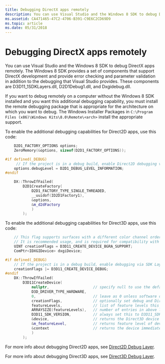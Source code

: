 ```yaml
---
title: Debugging DirectX apps remotely
description: You can use Visual Studio and the Windows 8 SDK to debug DirectX apps remotely.
ms.assetid: CA471465-47C2-4706-B391-C9E6C2CD69D9
ms.topic: article
ms.date: 05/31/2018
---
```


# Debugging DirectX apps remotely

You can use Visual Studio and the Windows 8 SDK to debug DirectX apps remotely. The Windows 8 SDK provides a set of components that support DirectX development and provide error checking and parameter validation in addition to the debugging that Visual Studio provides. These components are D3D11\_1SDKLayers.dll, D2D1Debug1.dll, and Dxgidebug.dll.

If you want to debug remotely on a computer without the Windows 8 SDK installed and you want this additional debugging capability, you must install the remote debugging package that is appropriate for the architecture on which you want to debug. The Windows Installer Packages in `C:\Program Files (x86)\Windows Kits\8.0\Remote\<arch>` install the appropriate support.

To enable the additional debugging capabilities for Direct2D apps, use this code:

```cpp
    D2D1_FACTORY_OPTIONS options;
    ZeroMemory(&options, sizeof(D2D1_FACTORY_OPTIONS));

#if defined(_DEBUG)
     // If the project is in a debug build, enable Direct2D debugging via SDK Layers.
    options.debugLevel = D2D1_DEBUG_LEVEL_INFORMATION;
#endif

    DX::ThrowIfFailed(
        D2D1CreateFactory(
            D2D1_FACTORY_TYPE_SINGLE_THREADED,
            __uuidof(ID2D1Factory1),
            &options,
            &m_d2dFactory
            )
        );         
```

To enable the additional debugging capabilities for Direct3D apps, use this code:

```cpp
    // This flag supports surfaces with a different color channel ordering than the API default.
    // It is recommended usage, and is required for compatibility with Direct2D.
    UINT creationFlags = D3D11_CREATE_DEVICE_BGRA_SUPPORT;
    ComPtr<IDXGIDevice> dxgiDevice;

#if defined(_DEBUG)
    // If the project is in a debug build, enable debugging via SDK Layers with this flag.
    creationFlags |= D3D11_CREATE_DEVICE_DEBUG;
#endif
    DX::ThrowIfFailed(
        D3D11CreateDevice(
            nullptr,                    // specify null to use the default adapter
            D3D_DRIVER_TYPE_HARDWARE,
            0,                          // leave as 0 unless software device
            creationFlags,              // optionally set debug and Direct2D compatibility flags
            featureLevels,              // list of feature levels this app can support
            ARRAYSIZE(featureLevels),   // number of entries in above list
            D3D11_SDK_VERSION,          // always set this to D3D11_SDK_VERSION for modern
            &device,                    // returns the Direct3D device created
            &m_featureLevel,            // returns feature level of device created
            &context                    // returns the device immediate context
            )
        );
```

For more info about debugging Direct2D apps, see [Direct2D Debug Layer](/windows/desktop/Direct2D/direct2ddebuglayer-portal).

For more info about debugging Direct3D apps, see [Direct3D Debug Layer](/windows/desktop/direct3d11/overviews-direct3d-11-devices-layers).